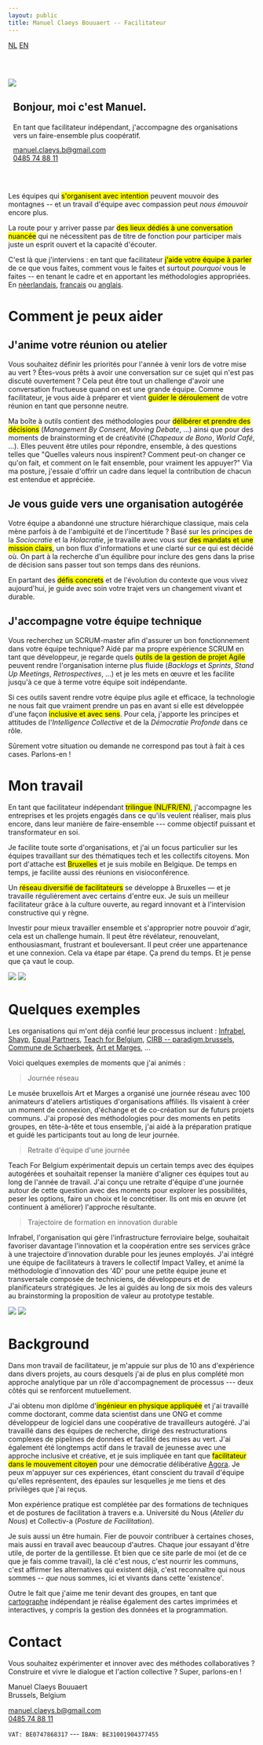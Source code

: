 ```yaml
---
layout: public
title: Manuel Claeys Bouuaert -- Facilitateur
---
```

<div class="language-box">
    <a href="/facili_nl" class="language">NL</a>
    <a href="/facili" class="language">EN</a>
</div>
<div class="image-box" style="margin-top: 60px; margin-bottom: 60px">
    <img src="img/manuel.jpg">
    <div style="margin:auto 10px">
        <h2>Bonjour, moi c'est Manuel.</h2>
        <div style="margin-top: 20px;">
            En tant que facilitateur indépendant, j'accompagne des organisations vers un faire-ensemble plus coopératif.
        </div>
        <div style="margin-top: 12px;">
            <a href="mailto:manuel.claeys.b@gmail.com" class="email">manuel.claeys.b@gmail.com</a><br>
            <a href="tel:+32485748811" class="phone">0485 74 88 11</a>
        </div>
    </div>
</div>

Les équipes qui <mark>s'organisent avec intention</mark> peuvent mouvoir des montagnes -- et un travail d'équipe avec compassion peut *nous émouvoir* encore plus.

La route pour y arriver passe par <mark>des lieux dédiés à une conversation nuancée</mark> qui ne nécessitent pas de titre de fonction pour participer mais juste un esprit ouvert et la capacité d'écouter.

C'est là que j'interviens : en tant que facilitateur <mark>j'aide votre équipe à parler</mark> de ce que vous faites, comment vous le faites et surtout *pourquoi* vous le faites -- en tenant le cadre et en apportant les méthodologies appropriées. En <a href="/facili_nl" class="language">néerlandais</a>, <a href="/facili_fr" class="language">français</a> ou <a href="/facili" class="language">anglais</a>.

<h1 class="with-margin-top">Comment je peux aider</h1>

<div class="focus" markdown="1">

## J'anime votre réunion ou atelier

Vous souhaitez définir les priorités pour l'année à venir lors de votre mise au vert ? Êtes-vous prêts à avoir une conversation sur ce sujet qui n'est pas discuté ouvertement ? Cela peut être tout un challenge d'avoir une conversation fructueuse quand on est une grande équipe. Comme facilitateur, je vous aide à préparer et vient <mark>guider le déroulement</mark> de votre réunion en tant que personne neutre.

Ma boîte à outils contient des méthodologies pour <mark>délibérer et prendre des décisions</mark> (*Management By Consent*, *Moving Debate*, ...) ainsi que pour des moments de brainstorming et de créativité (*Chapeaux de Bono*, *World Café*, ...). Elles peuvent être utiles pour répondre, ensemble, à des questions telles que "Quelles valeurs nous inspirent? Comment peut-on changer ce qu'on fait, et comment on le fait ensemble, pour vraiment les appuyer?" Via ma posture, j'essaie d'offrir un cadre dans lequel la contribution de chacun est entendue et appréciée.

</div>

<div class="focus" markdown="1">

## Je vous guide vers une organisation autogérée

Votre équipe a abandonné une structure hiérarchique classique, mais cela mène parfois à de l'ambiguïté et de l'incertitude ? Basé sur les principes de la *Sociocratie* et la *Holacratie*, je travaille avec vous sur <mark>des mandats et une mission clairs</mark>, un bon flux d'informations et une clarté sur ce qui est décidé où. On part à la recherche d'un équilibre pour inclure des gens dans la prise de décision sans passer tout son temps dans des réunions. 

En partant des <mark>défis concrets</mark> et de l'évolution du contexte que vous vivez aujourd'hui, je guide avec soin votre trajet vers un changement vivant et durable.

</div>

<div class="focus" markdown="1">

## J'accompagne votre équipe technique

Vous recherchez un SCRUM-master afin d'assurer un bon fonctionnement dans votre équipe technique? Aidé par ma propre expérience SCRUM en tant que développeur, je regarde quels <mark>outils de la gestion de projet Agile</mark> peuvent rendre l'organisation interne plus fluide (*Backlogs* et *Sprints*, *Stand Up Meetings*, *Retrospectives*, ...) et je les mets en œuvre et les facilite jusqu'à ce que à terme votre équipe soit indépendante. 

Si ces outils savent rendre votre équipe plus agile et efficace, la technologie ne nous fait que vraiment prendre un pas en avant si elle est développée d'une façon <mark>inclusive et avec sens</mark>. Pour cela, j'apporte les principes et attitudes de l'*Intelligence Collective* et de la *Démocratie Profonde* dans ce rôle.

</div>

Sûrement votre situation ou demande ne correspond pas tout à fait à ces cases. Parlons-en !

<h1 class="with-margin-top">Mon travail</h1>

En tant que facilitateur indépendant <mark>trilingue (NL/FR/EN)</mark>, j'accompagne les entreprises et les projets engagés dans ce qu'ils veulent réaliser, mais plus encore, dans leur manière de faire-ensemble --- comme objectif puissant et transformateur en soi.

Je facilite toute sorte d'organisations, et j'ai un focus particulier sur les équipes travaillant sur des thématiques tech et les collectifs citoyens. Mon port d'attache est <mark>Bruxelles</mark> et je suis mobile en Belgique. De temps en temps, je facilite aussi des réunions en visioconférence.

Un <mark>réseau diversifié de facilitateurs</mark> se développe à Bruxelles — et je travaille régulièrement avec certains d'entre eux. Je suis un meilleur facilitateur grâce à la culture ouverte, au regard innovant et à l'intervision constructive qui y règne.

Investir pour mieux travailler ensemble et s'approprier notre pouvoir d'agir, cela est un challenge humain. Il peut être révélateur, renouvelant, enthousiasmant, frustrant et bouleversant. Il peut créer une appartenance et une connexion. Cela va étape par étape. Ça prend du temps. Et je pense que ça vaut le coup.

<div class="image-box">
    <img src="img/freelance_2.jpg"/>
    <img src="img/freelance_4.jpg"/>
</div>

<h1 class="with-margin-top">Quelques exemples</h1>

Les organisations qui m'ont déjà confié leur processus incluent : [Infrabel](https://infrabel.be), [Shayp](https://shayp.com/), [Equal Partners](https://equal-partners.eu/), [Teach for Belgium](https://teachforbelgium.be/), [CIRB -- paradigm.brussels](https://paradigm.brussels), [Commune de Schaerbeek](https://www.1030.be/nl/agenda/muzik1030-network), [Art et Marges](https://www.artetmarges.be/), ...

Voici quelques exemples de moments que j'ai animés :

> Journée réseau

Le musée bruxellois Art et Marges a organisé une journée réseau avec 100 animateurs d'ateliers artistiques d'organisations affiliés. Ils visaient à créer un moment de connexion, d'échange et de co-création sur de futurs projets communs. J'ai proposé des méthodologies pour des moments en petits groupes, en tête-à-tête et tous ensemble, j'ai aidé à la préparation pratique et guidé les participants tout au long de leur journée.

> Retraite d'équipe d'une journée

Teach For Belgium expérimentait depuis un certain temps avec des équipes autogérées et souhaitait repenser la manière d'aligner ces équipes tout au long de l'année de travail. J'ai conçu une retraite d'équipe d'une journée autour de cette question avec des moments pour explorer les possibilités, peser les options, faire un choix et le concrétiser. Ils ont mis en œuvre (et continuent à améliorer) l'approche résultante.

> Trajectoire de formation en innovation durable

Infrabel, l'organisation qui gère l'infrastructure ferroviaire belge, souhaitait favoriser davantage l'innovation et la coopération entre ses services grâce à une trajectoire d'innovation durable pour les jeunes employés. J'ai intégré une équipe de facilitateurs à travers le collectif Impact Valley, et animé la méthodologie d'innovation des '4D' pour une petite équipe jeune et transversale composée de techniciens, de développeurs et de planificateurs stratégiques. Je les ai guidés au long de six mois des valeurs au brainstorming la proposition de valeur au prototype testable.

<div class="image-box">
    <img src="img/freelance_1.jpg"/>
    <img src="img/freelance_3.jpg"/>
</div>

<h1 class="with-margin-top">Background</h1>

Dans mon travail de facilitateur, je m'appuie sur plus de 10 ans d'expérience dans divers projets, au cours desquels j'ai de plus en plus complété mon approche analytique par un rôle d'accompagnement de processus --- deux côtés qui se renforcent mutuellement.

J'ai obtenu mon diplôme d'<mark>ingénieur en physique appliquée</mark> et j'ai travaillé comme doctorant, comme data scientist dans une ONG et comme développeur de logiciel dans une coopérative de travailleurs autogéré. J'ai travaillé dans des équipes de recherche, dirigé des restructurations complexes de pipelines de données et facilité des mises au vert. J'ai également été longtemps actif dans le travail de jeunesse avec une approche inclusive et créative, et je suis impliquée en tant que <mark>facilitateur dans le mouvement citoyen</mark> pour une démocratie délibérative [Agora](https://agora.brussels). Je peux m'appuyer sur ces expériences, étant conscient du travail d'équipe qu'elles représentent, des épaules sur lesquelles je me tiens et des privilèges que j'ai reçus.

Mon expérience pratique est complétée par des formations de techniques et de postures de facilitation à travers e.a. Université du Nous (*Atelier du Nous*) et Collectiv-a (*Posture de Facilitation*).

Je suis aussi un être humain. Fier de pouvoir contribuer à certaines choses, mais aussi en travail avec beaucoup d'autres. Chaque jour essayant d'être utile, de porter de la gentillesse. Et bien que ce site parle de moi (et de ce que je fais comme travail), la clé c'est nous, c'est nourrir les communs, c'est affirmer les alternatives qui existent déjà, c'est reconnaître qui nous sommes -- *que* nous sommes, ici et vivants dans cette 'existence'.

Outre le fait que j'aime me tenir devant des groupes, en tant que <a href="/carto" class="internal">cartographe</a> indépendant je réalise également des cartes imprimées et interactives, y compris la gestion des données et la programmation.

<h1 class="with-margin-top">Contact</h1>

Vous souhaitez expérimenter et innover avec des méthodes collaboratives ? Construire et vivre le dialogue et l'action collective ? Super, parlons-en !

<div class="focus" markdown="1">
Manuel Claeys Bouuaert
<br>Brussels, Belgium

<a href="mailto:manuel.claeys.b@gmail.com" class="email">manuel.claeys.b@gmail.com</a><br>
<a href="tel:+32485748811" class="phone">0485 74 88 11</a>

`VAT: BE0747868317` --- `IBAN: BE31001904377455`
</div>
